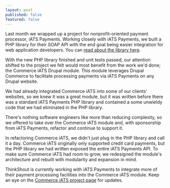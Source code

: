 ```yaml
---
layout: post
published: false
featured: false
---
```


Last month we wrapped up a project for nonprofit-oriented payment processor, iATS Payments. Working closely with iATS Payments, we built a PHP library for their SOAP API with the end goal being easier integration for web application developers. You can [read about the library here](http://thinkshout.com/blog/2014/03/announcing-iats-php-wrapper/).

With the new PHP library finished and unit tests passed, our attention shifted to the project we felt would most benefit from the work we'd done; the Commerce iATS Drupal module. This module leverages Drupal Commerce to facilitate processing payments via iATS Payments on any Drupal website.

We had already integrated Commerce iATS into some of our clients' websites, so we knew it was a great module, but it was written before there was a standard iATS Payments PHP library and contained a some unwieldy code that we had eliminated in the PHP library.

There's nothing software engineers like more than reducing complexity, so we offered to take over the Commerce iATS module and, with sponsorship from iATS Payments, refactor and continue to support it.

In refactoring Commerce iATS, we didn't just plug in the PHP library and call it a day. Commerce iATS originally only supported credit card payments, but the PHP library we had written exposed the entire iATS Payments API. To make sure Commerce iATS had room to grow, we redesigned the module's architecture and rebuilt with modularity and expansion in mind.

ThinkShout is currently working with iATS Payments to integrate more of their payment processing facilities into the Commerce iATS module. Keep an eye on the [Commerce iATS project page](https://drupal.org/project/commerce_iats) for updates.
